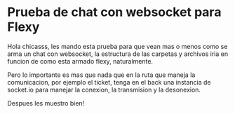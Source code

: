 # Prueba de chat con websocket para Flexy

Hola chicasss, les mando esta prueba para que vean mas o menos como se arma un chat con websocket,
la estructura de las carpetas y archivos iria en funcion de como esta armado flexy, naturalmente.

Pero lo importante es mas que nada que en la ruta que maneja la comunicacion, por ejemplo el ticket, 
tenga en el back una instancia de socket.io para manejar la conexion, la transmision y la desonexion.

Despues les muestro bien!
